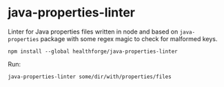 # java-properties-linter

Linter for Java properties files written in node and based on `java-properties` package with some regex magic to check for malformed keys.

```
npm install --global healthforge/java-properties-linter
```

Run:

```
java-properties-linter some/dir/with/properties/files
```
